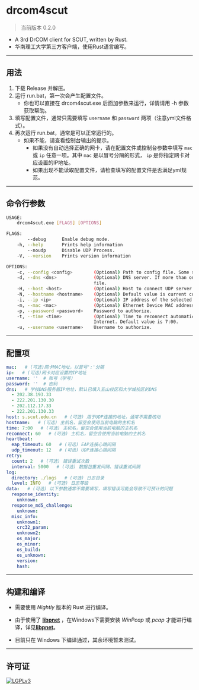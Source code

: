 # drcom4scut

> 当前版本  0.2.0

+ A 3rd DrCOM client for SCUT, written by Rust.
+ 华南理工大学第三方客户端，使用Rust语言编写。

------------------------------------------------------

## 用法

1. 下载 Release 并解压。
2. 运行 run.bat，第一次会产生配置文件。
   + 你也可以直接在 drcom4scut.exe 后面加参数来运行，详情请用 -h 参数获取帮助。
3. 填写配置文件，通常只需要填写 `username` 和 `password` 两项（注意yml文件格式）。
4. 再次运行 run.bat，通常是可以正常运行的。
   + 如果不能，请查看控制台输出的提示。
     + 如果没有自动选择正确的网卡，请在配置文件或控制台参数中填写 `mac` 或 `ip` 任意一项。其中 `mac` 是以冒号分隔的形式， `ip` 是你指定网卡对应设置的IP地址。
     + 如果出现不能读取配置文件，请检查填写的配置文件是否满足yml规范。

------------------------------------------------------

## 命令行参数

```bash
USAGE:
    drcom4scut.exe [FLAGS] [OPTIONS]

FLAGS:
        --debug      Enable debug mode.
    -h, --help       Prints help information
        --noudp      Disable UDP Process.
    -V, --version    Prints version information

OPTIONS:
    -c, --config <config>        (Optional) Path to config file. Some settings only can be set by config file.
    -d, --dns <dns>              (Optional) DNS server. If more than one, you can add the remain DNS servers to config
                                 file.
    -H, --host <host>            (Optional) Host to connect UDP server. Default value is 's.scut.edu.cn'.
    -N, --hostname <hostname>    (Optional) Default value is current computer host name.
    -i, --ip <ip>                (Optional) IP address of the selected Ethernet Device.
    -m, --mac <mac>              (Optional) Ethernet Device MAC address.
    -p, --password <password>    Password to authorize.
    -t, --time <time>            (Optional) Time to reconnect automatically after you are not allowed to access
                                 Internet. Default value is 7:00.
    -u, --username <username>    Username to authorize.
```

------------------------------------------------------

## 配置项

```yml
mac:   # (可选)网卡MAC地址，以冒号':'分隔
ip:   # (可选)网卡对应设置的IP地址
username: ''  # 账号（学号）
password: ''  # 密码
dns:   # 学校DNS服务器IP地址，默认已填入五山校区和大学城校区的DNS
  - 202.38.193.33
  - 222.201.130.30
  - 202.112.17.33
  - 222.201.130.33
host: s.scut.edu.cn   # (可选) 用于UDP连接的地址，通常不需要改动
hostname:   # (可选) 主机名，留空会使用当前电脑的主机名
time: 7:00   # (可选) 主机名，留空会使用当前电脑的主机名
reconnect: 60   # (可选) 主机名，留空会使用当前电脑的主机名
heartbeat:
  eap_timeout: 60   # (可选) EAP连接心跳间隔
  udp_timeout: 12   # (可选) UDP连接心跳间隔
retry:
  count: 2   # (可选) 错误重试次数
  interval: 5000   # (可选) 数据包重发间隔、错误重试间隔
log:
  directory: ./logs   # (可选) 日志目录
  level: INFO   # (可选) 日志等级
data:   # (可选) 以下参数通常不需要填写，填写错误可能会导致不可预计的问题
  response_identity:
    unknown:
  response_md5_challenge:
    unknown:
  misc_info:
    unknown1:
    crc32_param:
    unknown2:
    os_major:
    os_minor:
    os_build:
    os_unknown:
    version:
    hash:
```

------------------------------------------------------

## 构建和编译

+ 需要使用 *Nightly* 版本的 Rust 进行编译。

+ 由于使用了 [**libpnet**](https://crates.io/crates/pnet) ，在Windows下需要安装 *WinPcap* 或 *pcap* 才能进行编译，详见[**libpnet**](https://crates.io/crates/pnet)。

+ 目前只在 Windows 下编译通过，其余环境暂未测试。

------------------------------------------------------

## 许可证

[![LGPLv3](https://img.shields.io/badge/License-LGPLv3-blue.svg?longCache=true)](https://github.com/SeaLoong/drcom4scut/blob/master/LICENSE)
